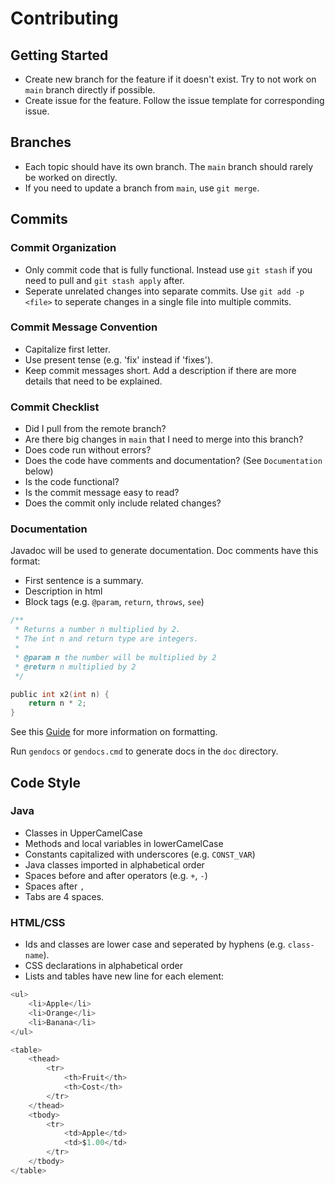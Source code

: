 # Contributing

## Getting Started

* Create new branch for the feature if it doesn't exist. Try to not work on `main` branch directly if possible.
* Create issue for the feature. Follow the issue template for corresponding issue.

## Branches

* Each topic should have its own branch. The `main` branch should rarely be worked on directly.
* If you need to update a branch from `main`, use `git merge`.

## Commits

### Commit Organization

* Only commit code that is fully functional. Instead use `git stash` if you need to pull and `git stash apply` after.
* Seperate unrelated changes into separate commits. Use `git add -p <file>` to seperate changes in a single file into multiple commits.

### Commit Message Convention

* Capitalize first letter.
* Use present tense (e.g. 'fix' instead if 'fixes').
* Keep commit messages short. Add a description if there are more details that need to be explained.

### Commit Checklist

* Did I pull from the remote branch?
* Are there big changes in `main` that I need to merge into this branch?
* Does code run without errors?
* Does the code have comments and documentation? (See `Documentation` below)
* Is the code functional?
* Is the commit message easy to read?
* Does the commit only include related changes?

### Documentation

Javadoc will be used to generate documentation.
Doc comments have this format:

* First sentence is a summary.
* Description in html
* Block tags (e.g. `@param`, `return`, `throws`, `see`)

```c
/**
 * Returns a number n multiplied by 2.
 * The int n and return type are integers.
 *
 * @param n the number will be multiplied by 2
 * @return n multiplied by 2
 */

public int x2(int n) {
    return n * 2;
}
```

See this [Guide](https://www.oracle.com/technical-resources/articles/java/javadoc-tool.html) for more information on formatting.

Run `gendocs` or `gendocs.cmd` to generate docs in the `doc` directory.

## Code Style

### Java

* Classes in UpperCamelCase
* Methods and local variables in lowerCamelCase
* Constants capitalized with underscores (e.g. `CONST_VAR`)
* Java classes imported in alphabetical order
* Spaces before and after operators (e.g. `+`, `-`) 
* Spaces after `,`
* Tabs are 4 spaces.

### HTML/CSS

* Ids and classes are lower case and seperated by hyphens (e.g. `class-name`).
* CSS declarations in alphabetical order
* Lists and tables have new line for each element:

```c
<ul>
    <li>Apple</li>
    <li>Orange</li>
    <li>Banana</li>
</ul>
```

```c
<table>
    <thead>
        <tr>
            <th>Fruit</th>
            <th>Cost</th>
        </tr>
    </thead>
    <tbody>
        <tr>
            <td>Apple</td>
            <td>$1.00</td>
        </tr>
    </tbody>
</table>
```

